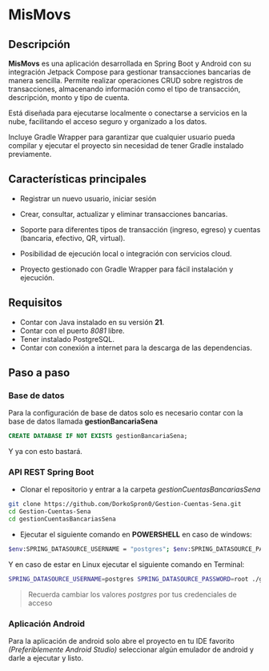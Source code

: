 # MisMovs

## Descripción
**MisMovs** es una aplicación desarrollada en Spring Boot y Android con su integración Jetpack Compose para gestionar transacciones bancarias de manera sencilla. Permite realizar operaciones CRUD sobre registros de transacciones, almacenando información como el tipo de transacción, descripción, monto y tipo de cuenta.

Está diseñada para ejecutarse localmente o conectarse a servicios en la nube, facilitando el acceso seguro y organizado a los datos.

Incluye Gradle Wrapper para garantizar que cualquier usuario pueda compilar y ejecutar el proyecto sin necesidad de tener Gradle instalado previamente.

## Características principales
- Registrar un nuevo usuario, iniciar sesión
- Crear, consultar, actualizar y eliminar transacciones bancarias.

- Soporte para diferentes tipos de transacción (ingreso, egreso) y cuentas (bancaria, efectivo, QR, virtual).

- Posibilidad de ejecución local o integración con servicios cloud.

- Proyecto gestionado con Gradle Wrapper para fácil instalación y ejecución.

## Requisitos
- Contar con Java instalado en su versión **21**.
- Contar con el puerto *8081* libre.
- Tener instalado PostgreSQL.
- Contar con conexión a internet para la descarga de las dependencias.

## Paso a paso
### Base de datos
Para la configuración de base de datos solo es necesario contar con la base de datos llamada **gestionBancariaSena**
```SQL
CREATE DATABASE IF NOT EXISTS gestionBancariaSena;
```
Y ya con esto bastará.

### API REST Spring Boot
- Clonar el repositorio y entrar a la carpeta *gestionCuentasBancariasSena*
```bash
git clone https://github.com/DorkoSpron0/Gestion-Cuentas-Sena.git
cd Gestion-Cuentas-Sena
cd gestionCuentasBancariasSena
```

- Ejecutar el siguiente comando en **POWERSHELL** en caso de windows:
```bash
$env:SPRING_DATASOURCE_USERNAME = "postgres"; $env:SPRING_DATASOURCE_PASSWORD = "root"; .\gradlew bootRun
```
Y en caso de estar en Linux ejecutar el siguiente comando en Terminal:
```bash
SPRING_DATASOURCE_USERNAME=postgres SPRING_DATASOURCE_PASSWORD=root ./gradlew bootRun
```
> Recuerda cambiar los valores *postgres* por tus credenciales de acceso

### Aplicación Android
Para la aplicación de android solo abre el proyecto en tu IDE favorito *(Preferiblemente Android Studio)* seleccionar algún emulador de android y darle a ejecutar y listo.
